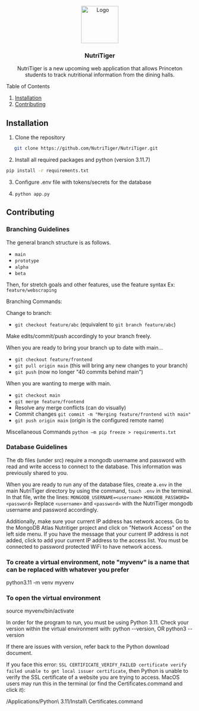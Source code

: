 <br />
<div align="center">
    <img src="static/media/logo.png" alt="Logo" width="100" height="100">

  <h3 align="center">NutriTiger</h3>

  <p align="center">
    NutriTiger is a new upcoming web application that allows Princeton students to track nutritional information from the dining halls.</a>
    <br />
  </p>
</div>

  <summary>Table of Contents</summary>
  <ol>
    <li>
      <a href="#installation">Installation</a>
    </li>
    <li><a href="#contributing">Contributing</a></li>
  </ol>

## Installation
1. Clone the repository
```sh
   git clone https://github.com/NutriTiger/NutriTiger.git
```
2. Install all required packages and python (version 3.11.7)
```sh
pip install -r requirements.txt
```
3. Configure .env file with tokens/secrets for the database

4. ``python app.py``
## Contributing
### Branching Guidelines
The general branch structure is as follows.
- ``main``
- ``prototype``
- ``alpha``
- ``beta``

Then, for stretch goals and other features, use the feature syntax
Ex: ``feature/webscraping``

Branching Commands:

Change to branch:
- ``git checkout feature/abc`` (equivalent to ``git branch feature/abc``)

Make edits/commit/push accordingly to your branch freely.


When you are ready to bring your branch up to date with main...
- ``git checkout feature/frontend``
- ``git pull origin main`` (this will bring any new changes to your branch)
- ``git push`` (now no longer "40 commits behind main")

When you are wanting to merge with main.
- ``git checkout main``
- ``git merge feature/frontend``
- Resolve any merge conflicts (can do visually)
- Commit changes ``git commit -m "Merging feature/frontend with main"``
- ``git push origin main`` (origin is the configured remote name)


Miscellaneous Commands
``python –m pip freeze > requirements.txt``

### Database Guidelines
The db files (under src) require a mongodb username and password with read and write access to connect to the database. This information was previously shared to you.



When you are ready to run any of the database files, create a``.env`` in the main NutriTiger directory by using the command,
``touch .env`` in the terminal. In that file, write the lines:
``MONGODB_USERNAME=<username>``
``MONGODB_PASSWORD=<password>``
Replace ``<username>`` and ``<password>`` with the NutriTiger mongodb username and password accordingly.

Additionally, make sure your current IP address has network access. Go to the MongoDB Atlas Nutritiger project and click on "Network Access" on the left side menu. If you have the message that your current IP address is not added, click to add your current IP address to the access list. You must be connected to password protected WiFi to have network access.

### To create a virtual environment, note "myvenv" is a name that can be replaced with whatever you prefer
python3.11 -m venv myvenv

### To open the virtual environment
source myvenv/bin/activate

In order for the program to run, you must be using Python 3.11. Check your version within the virtual environment with:
python --version, OR
python3 --version

If there are issues with version, refer back to the Python download document. 


If you face this error: ``SSL CERTIFICATE_VERIFY_FAILED certificate verify failed unable to get local issuer certificate``,
then Python is unable to verify the SSL certificate of a website you are trying to access. MacOS users may run this
in the terminal (or find the Certificates.command and click it):

/Applications/Python\ 3.11/Install\ Certificates.command